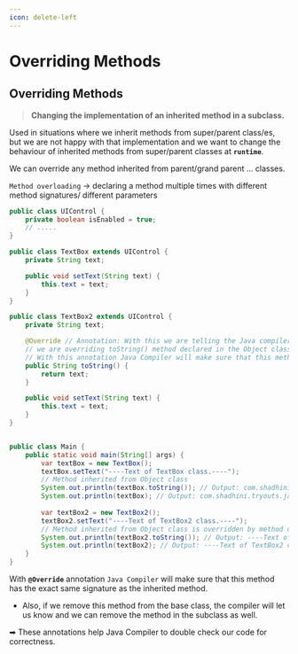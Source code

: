 ```yaml
---
icon: delete-left
---
```


# Overriding Methods

## Overriding Methods

> **Changing the implementation of an inherited method in a subclass.**

Used in situations where we inherit methods from super/parent class/es, but we are not happy with that implementation and we want to change the behaviour of inherited methods from super/parent classes at **`runtime`**.

We can override any method inherited from parent/grand parent ... classes.

`Method overloading` -> declaring a method multiple times with different method signatures/ different parameters

```java
public class UIControl {
    private boolean isEnabled = true;
    // .....
}

public class TextBox extends UIControl {
    private String text;

    public void setText(String text) {
        this.text = text;
    }
}

public class TextBox2 extends UIControl {
    private String text;

    @Override // Annotation: With this we are telling the Java compiler that
    // we are overriding toString() method declared in the Object class.
    // With this annotation Java Compiler will make sure that this method has the exact same signature as the inherited method.
    public String toString() {
        return text;
    }

    public void setText(String text) {
        this.text = text;
    }
}


public class Main {
    public static void main(String[] args) {
        var textBox = new TextBox();
        textBox.setText("----Text of TextBox class.----");
        // Method inherited from Object class
        System.out.println(textBox.toString()); // Output: com.shadhini.tryouts.java.oop.inheritance.TextBox@7d417077
        System.out.println(textBox); // Output: com.shadhini.tryouts.java.oop.inheritance.TextBox@7d417077
        
        var textBox2 = new TextBox2();
        textBox2.setText("----Text of TextBox2 class.----");
        // Method inherited from Object class is overridden by method declaration at TextBox2 class
        System.out.println(textBox2.toString()); // Output: ----Text of TextBox2 class.----
        System.out.println(textBox2); // Output: ----Text of TextBox2 class.----
    }
}
```

With **`@Override`** annotation `Java Compiler` will make sure that this method has the exact same signature as the inherited method.

* Also, if we remove this method from the base class, the compiler will let us know and we can remove the method in the subclass as well.

➡ These annotations help Java Compiler to double check our code for correctness.




